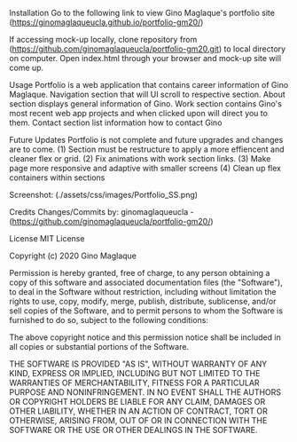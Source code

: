 Installation
Go to the following link to view Gino Maglaque's portfolio site (https://ginomaglaqueucla.github.io/portfolio-gm20/)

If accessing mock-up locally, clone repository from (https://github.com/ginomaglaqueucla/portfolio-gm20.git) to local directory on computer. Open index.html through your browser and mock-up site will come up.

Usage
Portfolio is a web application that contains career information of Gino Maglaque. Navigation section that will UI scroll to respective section. About section displays general information of Gino. Work section contains Gino's most recent web app projects and when clicked upon will direct you to them. Contact section list information how to contact Gino

Future Updates
Portfolio is not complete and future upgrades and changes are to come.
(1) Section must be restructure to apply a more effiencent and cleaner flex or grid. 
(2) Fix animations with work section links. 
(3) Make page more responsive and adaptive with smaller screens
(4) Clean up flex containers within sections

Screenshot:
(./assets/css/images/Portfolio_SS.png)

Credits
Changes/Commits by: ginomaglaqueucla - (https://github.com/ginomaglaqueucla/portfolio-gm20/)

License
MIT License

Copyright (c) 2020 Gino Maglaque

Permission is hereby granted, free of charge, to any person obtaining a copy of this software and associated documentation files (the "Software"), to deal in the Software without restriction, including without limitation the rights to use, copy, modify, merge, publish, distribute, sublicense, and/or sell copies of the Software, and to permit persons to whom the Software is furnished to do so, subject to the following conditions:

The above copyright notice and this permission notice shall be included in all copies or substantial portions of the Software.

THE SOFTWARE IS PROVIDED "AS IS", WITHOUT WARRANTY OF ANY KIND, EXPRESS OR IMPLIED, INCLUDING BUT NOT LIMITED TO THE WARRANTIES OF MERCHANTABILITY, FITNESS FOR A PARTICULAR PURPOSE AND NONINFRINGEMENT. IN NO EVENT SHALL THE AUTHORS OR COPYRIGHT HOLDERS BE LIABLE FOR ANY CLAIM, DAMAGES OR OTHER LIABILITY, WHETHER IN AN ACTION OF CONTRACT, TORT OR OTHERWISE, ARISING FROM, OUT OF OR IN CONNECTION WITH THE SOFTWARE OR THE USE OR OTHER DEALINGS IN THE SOFTWARE.